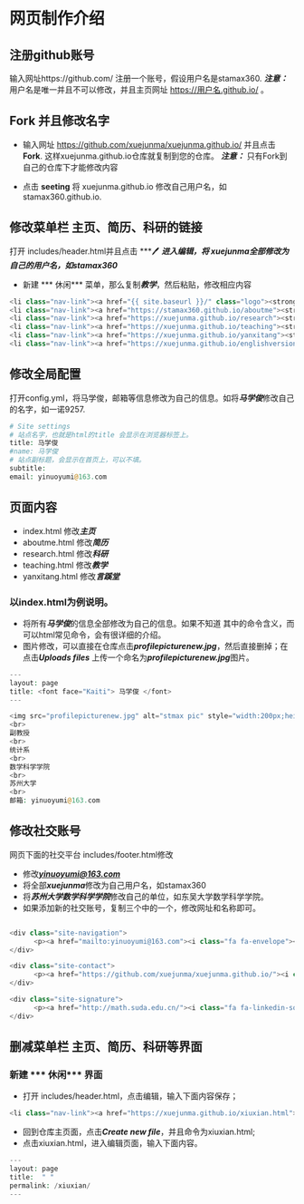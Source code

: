 # 网页制作介绍

## 注册github账号
输入网址https://github.com/ 注册一个账号，假设用户名是stamax360. ***注意：*** 用户名是唯一并且不可以修改，并且主页网址 https://用户名.github.io/ 。 

## Fork 并且修改名字

- 输入网址 https://github.com/xuejunma/xuejunma.github.io/ 并且点击 **Fork**. 这样xuejunma.github.io仓库就复制到您的仓库。
***注意：*** 只有Fork到自己的仓库下才能修改内容

- 点击 **seeting**  将 xuejunma.github.io 修改自己用户名，如 stamax360.github.io. 



##  修改菜单栏 主页、简历、科研的链接
打开 includes/header.html并且点击 ***🖊 ***进入编辑，***将 ***xuejunma***全部修改为自己的用户名，如***stamax360***
* 新建 *** 休闲*** 菜单，那么复制***教学***，然后粘贴，修改相应内容

```php 
<li class="nav-link"><a href="{{ site.baseurl }}/" class="logo"><strong>主页</strong></a>
<li class="nav-link"><a href="https://stamax360.github.io/aboutme"><strong>简历</strong></a>
<li class="nav-link"><a href="https://xuejunma.github.io/research"><strong>科研</strong></a>
<li class="nav-link"><a href="https://xuejunma.github.io/teaching"><strong>教学</strong></a>
<li class="nav-link"><a href="https://xuejunma.github.io/yanxitang"><strong>言蹊堂</strong></a>
<li class="nav-link"><a href="https://xuejunma.github.io/englishversion"><strong>ENGLISHVERSION</strong></a>
```

## 修改全局配置
打开config.yml，将马学俊，邮箱等信息修改为自己的信息。如将***马学俊***修改自己的名字，如一诺9257.

```php
# Site settings
# 站点名字，也就是html的title 会显示在浏览器标签上。
title: 马学俊
#name: 马学俊
# 站点副标题，会显示在首页上，可以不填。
subtitle: 
email: yinuoyumi@163.com
```

## 页面内容
* index.html 修改***主页***
* aboutme.html 修改***简历***
* research.html 修改***科研***
* teaching.html 修改***教学***
* yanxitang.html 修改***言蹊堂***

### 以index.html为例说明。

* 将所有***马学俊***的信息全部修改为自己的信息。如果不知道 其中的命令含义，而可以html常见命令，会有很详细的介绍。
* 图片修改，可以直接在仓库点击***profilepicturenew.jpg***，然后直接删掉；在点击***Uploads files*** 上传一个命名为***profilepicturenew.jpg***图片。

```php   
---
layout: page
title: <font face="Kaiti"> 马学俊 </font>
---

<img src="profilepicturenew.jpg" alt="stmax pic" style="width:200px;height:220px;" title="stamax "; algin="middle">
<br>
副教授
<br>
统计系
<br>
数学科学学院 
<br>
苏州大学
<br>
邮箱: yinuoyumi@163.com

```


## 修改社交账号
网页下面的社交平台  includes/footer.html修改

* 修改***yinuoyumi@163.com***  
* 将全部***xuejunma***修改为自己用户名，如stamax360
* 将***苏州大学数学科学学院***修改自己的单位，如东吴大学数学科学学院。
* 如果添加新的社交账号，复制三个中的一个，修改网址和名称即可。
```php

<div class="site-navigation">
      <p><a href="mailto:yinuoyumi@163.com"><i class="fa fa-envelope"></i> E-mail</a></p>
</div>

<div class="site-contact">
      <p><a href="https://github.com/xuejunma/xuejunma.github.io/"><i class="fa fa-github"></i> GitHub</a></p>
</div>

<div class="site-signature">
      <p><a href="http://math.suda.edu.cn/"><i class="fa fa-linkedin-square"></i> 苏州大学数学科学学院</a></p>
</div>
```

##  删减菜单栏 主页、简历、科研等界面

### 新建 *** 休闲*** 界面 
* 打开 includes/header.html，点击编辑，输入下面内容保存； 

```php 
<li class="nav-link"><a href="https://xuejunma.github.io/xiuxian.html"><strong>休闲</strong></a>

```

* 回到仓库主页面，点击***Create new file***，并且命令为xiuxian.html;
* 点击xiuxian.html，进入编辑页面，输入下面内容。

```php
---
layout: page
title:  " "
permalink: /xiuxian/
---
```




